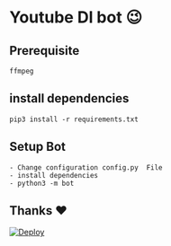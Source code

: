 # Youtube Dl bot 😉
## Prerequisite
    ffmpeg
  
    
## install dependencies
    pip3 install -r requirements.txt


## Setup Bot
    - Change configuration config.py  File
    - install dependencies
    - python3 -m bot
    
## Thanks ❤️

[![Deploy](https://www.herokucdn.com/deploy/button.svg)](https://heroku.com/deploy?template=https://github.com/arminv6/Youtube-Downloader-Bot.git)
